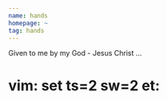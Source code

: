 ```yaml
---
name: hands
homepage: ~
tag: hands
---
```

Given to me by my God - Jesus Christ
...
# vim: set ts=2 sw=2 et:
